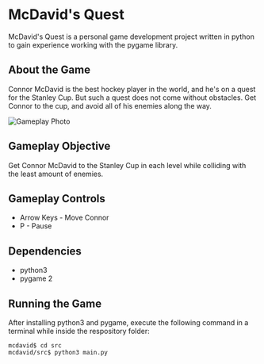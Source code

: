 # McDavid's Quest

McDavid's Quest is a personal game development project written in python to gain experience working with the pygame library.

## About the Game
Connor McDavid is the best hockey player in the world, and he's on a quest for the Stanley Cup. But such a quest does not come without obstacles. Get Connor to the cup, and avoid all of his enemies along the way.

![Gameplay Photo](https://github.com/paetond1/mcdavid/blob/mainresources/images/gameplay.png?raw=true) 

## Gameplay Objective
Get Connor McDavid to the Stanley Cup in each level while colliding with the least amount of enemies.

## Gameplay Controls
* Arrow Keys - Move Connor
* P - Pause

## Dependencies
* python3
* pygame 2

## Running the Game
After installing python3 and pygame, execute the following command in a terminal while inside the respository folder:
```
mcdavid$ cd src
mcdavid/src$ python3 main.py
``` 





